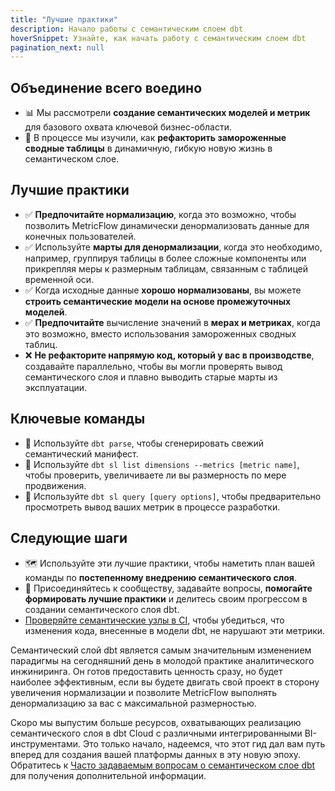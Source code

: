```yaml
---
title: "Лучшие практики"
description: Начало работы с семантическим слоем dbt
hoverSnippet: Узнайте, как начать работу с семантическим слоем dbt
pagination_next: null
---
```


## Объединение всего воедино

- 📊 Мы рассмотрели **создание семантических моделей и метрик** для базового охвата ключевой бизнес-области.
- 🔁 В процессе мы изучили, как **рефакторить замороженные сводные таблицы** в динамичную, гибкую новую жизнь в семантическом слое.

## Лучшие практики

- ✅ **Предпочитайте нормализацию**, когда это возможно, чтобы позволить MetricFlow динамически денормализовать данные для конечных пользователей.
- ✅ Используйте **марты для денормализации**, когда это необходимо, например, группируя таблицы в более сложные компоненты или прикрепляя меры к размерным таблицам, связанным с таблицей временной оси.
- ✅ Когда исходные данные **хорошо нормализованы**, вы можете **строить семантические модели на основе промежуточных моделей**.
- ✅ **Предпочитайте** вычисление значений в **мерах и метриках**, когда это возможно, вместо использования замороженных сводных таблиц.
- ❌ **Не рефакторите напрямую код, который у вас в производстве**, создавайте параллельно, чтобы вы могли проверять вывод семантического слоя и плавно выводить старые марты из эксплуатации.

## Ключевые команды

- 🔑 Используйте `dbt parse`, чтобы сгенерировать свежий семантический манифест.
- 🔑 Используйте `dbt sl list dimensions --metrics [metric name]`, чтобы проверить, увеличиваете ли вы размерность по мере продвижения.
- 🔑 Используйте `dbt sl query [query options]`, чтобы предварительно просмотреть вывод ваших метрик в процессе разработки.

## Следующие шаги

- 🗺️ Используйте эти лучшие практики, чтобы наметить план вашей команды по **постепенному внедрению семантического слоя**.
- 🤗 Присоединяйтесь к сообществу, задавайте вопросы, **помогайте формировать лучшие практики** и делитесь своим прогрессом в создании семантического слоя dbt.
- [Проверяйте семантические узлы в CI](/docs/deploy/ci-jobs#semantic-validations-in-ci), чтобы убедиться, что изменения кода, внесенные в модели dbt, не нарушают эти метрики.

Семантический слой dbt является самым значительным изменением парадигмы на сегодняшний день в молодой практике аналитического инжиниринга. Он готов предоставить ценность сразу, но будет наиболее эффективным, если вы будете двигать свой проект в сторону увеличения нормализации и позволите MetricFlow выполнять денормализацию за вас с максимальной размерностью.

Скоро мы выпустим больше ресурсов, охватывающих реализацию семантического слоя в dbt Cloud с различными интегрированными BI-инструментами. Это только начало, надеемся, что этот гид дал вам путь вперед для создания вашей платформы данных в эту новую эпоху. Обратитесь к [Часто задаваемым вопросам о семантическом слое dbt](/docs/use-dbt-semantic-layer/sl-faqs) для получения дополнительной информации.